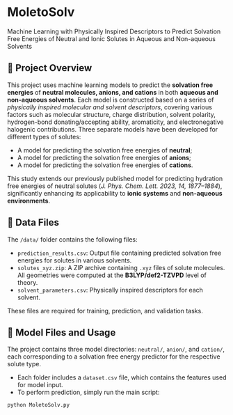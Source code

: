 # MoletoSolv
Machine Learning with Physically Inspired Descriptors to Predict Solvation Free Energies of Neutral and Ionic Solutes in Aqueous and Non-aqueous Solvents

## 📘 Project Overview

This project uses machine learning models to predict the **solvation free energies** of **neutral molecules, anions, and cations** in both **aqueous and non-aqueous solvents**.
Each model is constructed based on a series of *physically inspired molecular and solvent descriptors*, covering various factors such as molecular structure, charge distribution, solvent polarity, hydrogen-bond donating/accepting ability, aromaticity, and electronegative halogenic contributions.
Three separate models have been developed for different types of solutes:
- A model for predicting the solvation free energies of **neutral**;
- A model for predicting the solvation free energies of **anions**;
- A model for predicting the solvation free energies of **cations**.

This study extends our previously published model for predicting hydration free energies of neutral solutes (*J. Phys. Chem. Lett. 2023, 14, 1877–1884*), significantly enhancing its applicability to **ionic systems** and **non-aqueous environments**.

## 📂 Data Files

The `/data/` folder contains the following files:

- `prediction_results.csv`: Output file containing predicted solvation free energies for solutes in various solvents. 
- `solutes_xyz.zip`: A ZIP archive containing `.xyz` files of solute molecules. All geometries were computed at the **B3LYP/def2-TZVPD** level of theory.
- `solvent_parameters.csv`: Physically inspired descriptors for each solvent.

These files are required for training, prediction, and validation tasks.

## 📁 Model Files and Usage

The project contains three model directories: `neutral/`, `anion/`, and `cation/`, each corresponding to a solvation free energy predictor for the respective solute type.

- Each folder includes a `dataset.csv` file, which contains the features used for model input.
- To perform prediction, simply run the main script:

```bash
python MoletoSolv.py
